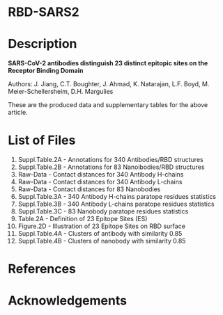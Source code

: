 # RBD-SARS2

# Description

**SARS-CoV-2 antibodies distinguish 23 distinct epitopic sites on the Receptor Binding Domain**

Authors: J. Jiang, C.T. Boughter, J. Ahmad, K. Natarajan, L.F. Boyd, M. Meier-Schellersheim, D.H. Margulies


These are the produced data and supplementary tables for the above article.

# List of Files

01.	Suppl.Table.2A - Annotations for 340 Antibodies/RBD structures
02.	Suppl.Table.2B - Annotations for 83 Nanoibodies/RBD structures
03.	Raw-Data - Contact distances for 340 Antibody H-chains
03.	Raw-Data - Contact distances for 340 Antibody L-chains
04.	Raw-Data - Contact distances for 83 Nanobodies
05. Suppl.Table.3A - 340 Antibody H-chains paratope residues statistics
05. Suppl.Table.3B - 340 Antibody L-chains paratope residues statistics
06. Suppl.Table.3C - 83 Nanobody paratope residues statistics
07. Table.2A - Definition of 23 Epitope Sites (ES)
08. Figure.2D - Illustration of 23 Epitope Sites on RBD surface
09. Suppl.Table.4A - Clusters of antibody with similarity 0.85
10. Suppl.Table.4B - Clusters of nanobody with similarity 0.85



# References


# Acknowledgements
